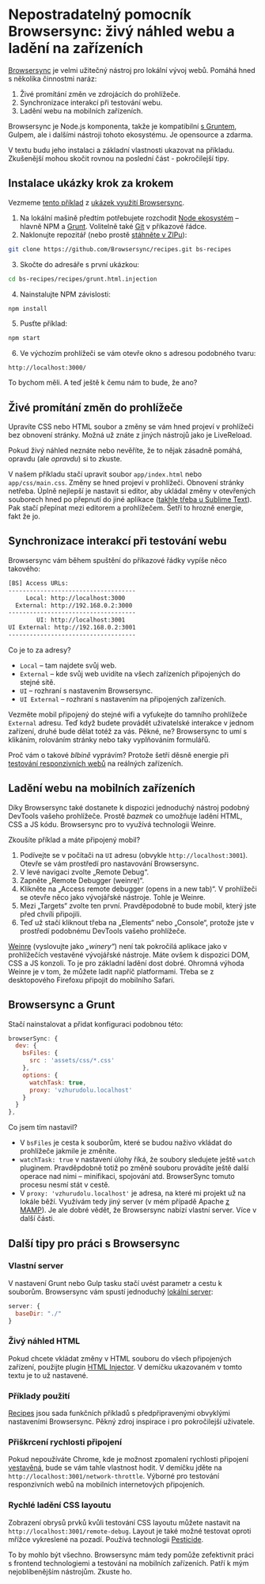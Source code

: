 # Nepostradatelný pomocník Browsersync: živý náhled webu a ladění na zařízeních

[Browsersync](https://www.browsersync.io/) je velmi užitečný nástroj pro lokální vývoj webů. Pomáhá hned s několika činnostmi naráz:

1. Živé promítání změn ve zdrojácích do prohlížeče.
2. Synchronizace interakcí při testování webu.
3. Ladění webu na mobilních zařízeních.

Browsersync je Node.js komponenta, takže je kompatibilní [s Gruntem](grunt.md), Gulpem, ale i dalšími nástroji tohoto ekosystému. Je opensource a zdarma.

V textu budu jeho instalaci a základní vlastnosti ukazovat na příkladu. Zkušenější mohou skočit rovnou na poslední část - pokročilejší tipy. 

## Instalace ukázky krok za krokem

Vezmeme [tento příklad](https://github.com/Browsersync/recipes/tree/master/recipes/grunt.html.injection) z [ukázek využití Browsersync](https://github.com/BrowserSync/recipes). 

1. Na lokální mašině předtím potřebujete rozchodit [Node ekosystém](node-instalace.md) – hlavně NPM a [Grunt](grunt.md). Volitelně také [Git](https://git-scm.com/downloads) v příkazové řádce.
2. Naklonujte repozitář (nebo prostě [stáhněte v ZIPu](https://github.com/BrowserSync/recipes/archive/master.zip)):
```bash
git clone https://github.com/Browsersync/recipes.git bs-recipes
```
3. Skočte do adresáře s první ukázkou:   
```bash
cd bs-recipes/recipes/grunt.html.injection
```
4. Nainstalujte NPM závislosti:  
```bash
npm install
```
5. Pusťte příklad:  
```bash
npm start
```
6. Ve výchozím prohlížeči se vám otevře okno s adresou podobného tvaru:   
```
http://localhost:3000/
```

To bychom měli. A teď ještě k čemu nám to bude, že ano?

## Živé promítání změn do prohlížeče

Upravíte CSS nebo HTML soubor a změny se vám hned projeví v prohlížeči bez obnovení stránky. Možná už znáte z jiných nástrojů jako je LiveReload. 

Pokud živý náhled neznáte nebo nevěříte, že to nějak zásadně pomáhá, opravdu (ale *opravdu*) si to zkuste.

V našem příkladu stačí  upravit soubor `app/index.html` nebo `app/css/main.css`. Změny se hned projeví v prohlížeči. Obnovení stránky netřeba. Úplně nejlepší je nastavit si editor, aby ukládal změny v otevřených souborech hned po přepnutí do jiné aplikace ([takhle třeba u Sublime Text](http://superuser.com/a/374668)). Pak stačí přepínat mezi editorem a prohlížečem. Šetří to hrozně energie, fakt že jo. 

## Synchronizace interakcí při testování webu

Browsersync vám během spuštění do příkazové řádky vypíše něco takového:

```bash
[BS] Access URLs:
------------------------------------
     Local: http://localhost:3000
  External: http://192.168.0.2:3000
------------------------------------
        UI: http://localhost:3001
UI External: http://192.168.0.2:3001
------------------------------------
```
 
Co je to za adresy?

 - `Local` –  tam najdete svůj web.
- `External` – kde svůj web uvidíte na všech zařízeních připojených do stejné sítě.
- `UI` – rozhraní s nastavením Browsersync.
- `UI External` – rozhraní s nastavením na připojených zařízeních.

Vezměte mobil připojený do stejné wifi a vyťukejte do tamního prohlížeče `External` adresu.  Teď když budete provádět uživatelské interakce v jednom zařízení, druhé bude dělat totéž za vás.  Pěkné, ne? Browsersync to umí s klikáním, rolováním stránky nebo taky vyplňováním formulářů. 

Proč vám o takové *blbině* vyprávím? Protože šetří děsně energie při [testování responzivních webů](jak-testovat-responzivni-weby.md) na reálných zařízeních.

## Ladění webu na mobilních zařízeních

Díky Browsersync také dostanete k dispozici jednoduchý nástroj podobný DevTools vašeho prohlížeče. Prostě *bazmek* co umožňuje ladění HTML, CSS a JS kódu. Browsersync pro to využívá technologii Weinre.

Zkoušíte příklad a máte připojený mobil? 

1. Podívejte se v počítači na `UI` adresu (obvykle `http://localhost:3001`). Otevře se vám prostředí pro nastavování Browsersync.
2. V levé navigaci zvolte „Remote Debug“.
3. Zapněte „Remote Debugger (weinre)“.
4. Klikněte na „Access remote debugger (opens in a new tab)“. V prohlížeči se otevře něco jako vývojářské nástroje. Tohle je Weinre.
5. Mezi „Targets“ zvolte ten první. Pravděpodobně to bude mobil, který jste před chvíli připojili.
6. Teď už stačí kliknout třeba na „Elements“ nebo „Console“, protože jste v prostředí podobnému DevTools vašeho prohlížeče.  

[Weinre](https://people.apache.org/~pmuellr/weinre/docs/latest/Home.html) (vyslovujte jako *„winery“*) není tak pokročilá aplikace jako v prohlížečích vestavěné vývojářské nástroje. Máte ovšem k dispozici DOM, CSS a JS konzoli. To je pro základní ladění dost dobré. Ohromná výhoda Weinre je v tom, že můžete ladit napříč platformami. Třeba se z desktopového Firefoxu připojit do mobilního Safari. 

## Browsersync a Grunt

Stačí nainstalovat a přidat konfiguraci podobnou této:

```javascript
browserSync: {
  dev: {
    bsFiles: {
      src : 'assets/css/*.css'
    },
    options: {
      watchTask: true,
      proxy: 'vzhurudolu.localhost'
    }
  }
},
```

Co jsem tím nastavil?

- V `bsFiles` je cesta k souborům, které se budou naživo vkládat do prohlížeče jakmile je změníte.
- `watchTask: true` v nastavení úlohy říká, že soubory sledujete ještě `watch` pluginem. Pravděpdobně totiž po změně souboru provádíte ještě další operace nad nimi – minifikaci, spojování atd. BrowserSync tomuto procesu nesmí stát v cestě.
- V `proxy: 'vzhurudolu.localhost'` je adresa, na které mi projekt už na lokále běží. Využívám tedy jiný server (v mém případě Apache [z MAMP](https://www.mamp.info/)). Je ale dobré vědět, že Browsersync nabízí vlastní server. Více v další části. 

## Další tipy pro práci s Browsersync

### Vlastní server

V nastavení Grunt nebo Gulp tasku stačí uvést parametr a cestu k souborům. Browsersync vám spustí  jednoduchý [lokální server](https://www.browsersync.io/docs/grunt#grunt-server):

```javascript
server: {
  baseDir: "./"
}
```

### Živý náhled HTML

Pokud chcete vkládat změny v HTML souboru do všech připojených zařízení, použijte plugin [HTML Injector](https://github.com/shakyShane/html-injector). V demíčku ukazovaném v tomto textu je to už nastavené.

### Příklady použití

[Recipes](https://github.com/Browsersync/recipes) jsou sada funkčních příkladů s předpřipravenými obvyklými nastaveními Browsersync. Pěkný zdroj inspirace i pro pokročilejší uživatele.

### Přiškrcení rychlosti připojení

Pokud nepoužíváte Chrome, kde je možnost zpomalení rychlosti připojení [vestavěná](http://www.vzhurudolu.cz/prirucka/rychlost-nastroje#chrome-devtools), bude se vám tahle vlastnost hodit. V demíčku jděte na `http://localhost:3001/network-throttle`. Výborné pro testování responzivních webů na mobilních internetových připojeních.

### Rychlé ladění CSS layoutu

Zobrazení obrysů prvků kvůli testování CSS layoutu můžete nastavit na `http://localhost:3001/remote-debug`. Layout je také možné testovat oproti  mřížce vykreslené na pozadí. Používá technologii [Pesticide](http://pesticide.io/).

To by mohlo být všechno. Browsersync mám tedy pomůže zefektivnit práci s frontend technologiemi a testování na mobilních zařízeních. Patří k mým nejoblíbenějším nástrojům. Zkuste ho.
